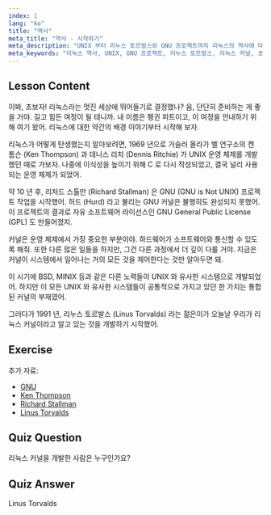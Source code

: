 ```yaml
---
index: 1
lang: "ko"
title: "역사"
meta_title: "역사 - 시작하기"
meta_description: "UNIX 부터 리누스 토르발스와 GNU 프로젝트까지 리눅스의 역사에 대해 알아보세요. 초보자를 위해 그 기원과 진화를 이해합니다."
meta_keywords: "리눅스 역사, UNIX, GNU 프로젝트, 리누스 토르발스, 리눅스 커널, 초보자 리눅스, 리눅스 튜토리얼, 리눅스 가이드"
---
```


## Lesson Content

이봐, 초보자! 리눅스라는 멋진 세상에 뛰어들기로 결정했나? 음, 단단히 준비하는 게 좋을 거야. 길고 힘든 여정이 될 테니까. 내 이름은 펭귄 피트이고, 이 여정을 안내하기 위해 여기 왔어. 리눅스에 대한 약간의 배경 이야기부터 시작해 보자.

리눅스가 어떻게 탄생했는지 알아보려면, 1969 년으로 거슬러 올라가 벨 연구소의 켄 톰슨 (Ken Thompson) 과 데니스 리치 (Dennis Ritchie) 가 UNIX 운영 체제를 개발했던 때로 가보자. 나중에 이식성을 높이기 위해 C 로 다시 작성되었고, 결국 널리 사용되는 운영 체제가 되었어.

약 10 년 후, 리처드 스톨만 (Richard Stallman) 은 GNU (GNU is Not UNIX) 프로젝트 작업을 시작했어. 허드 (Hurd) 라고 불리는 GNU 커널은 불행히도 완성되지 못했어. 이 프로젝트의 결과로 자유 소프트웨어 라이선스인 GNU General Public License (GPL) 도 만들어졌지.

커널은 운영 체제에서 가장 중요한 부분이야. 하드웨어가 소프트웨어와 통신할 수 있도록 해줘. 또한 다른 많은 일들을 하지만, 그건 다른 과정에서 더 깊이 다룰 거야. 지금은 커널이 시스템에서 일어나는 거의 모든 것을 제어한다는 것만 알아두면 돼.

이 시기에 BSD, MINIX 등과 같은 다른 노력들이 UNIX 와 유사한 시스템으로 개발되었어. 하지만 이 모든 UNIX 와 유사한 시스템들이 공통적으로 가지고 있던 한 가지는 통합된 커널의 부재였어.

그러다가 1991 년, 리누스 토르발스 (Linus Torvalds) 라는 젊은이가 오늘날 우리가 리눅스 커널이라고 알고 있는 것을 개발하기 시작했어.

## Exercise

추가 자료:

- [GNU](https://www.gnu.org/home.en.html)
- [Ken Thompson](https://en.wikipedia.org/wiki/Ken_Thompson)
- [Richard Stallman](https://stallman.org/)
- [Linus Torvalds](https://en.wikipedia.org/wiki/Linus_Torvalds)

## Quiz Question

리눅스 커널을 개발한 사람은 누구인가요?

## Quiz Answer

Linus Torvalds
